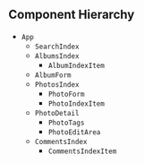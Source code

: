## Component Hierarchy

* `App`
  * `SearchIndex`
  * `AlbumsIndex`
    * `AlbumIndexItem`
  * `AlbumForm`
  * `PhotosIndex`
    * `PhotoForm`
    * `PhotoIndexItem`
  * `PhotoDetail`
    * `PhotoTags`
    * `PhotoEditArea`
  * `CommentsIndex`
    * `CommentsIndexItem`
